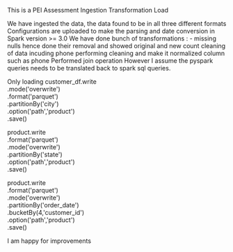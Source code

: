 This is a PEI Assessment
Ingestion 
Transformation 
Load

We have ingested the data, the data found to be in all three different formats
Configurations are uploaded to make the parsing and date conversion in Spark version >= 3.0
We have done bunch of transformations : - 
missing nulls  hence done their removal and showed original and new count 
cleaning of data incuding phone 
performing cleaning and make it normalized column such as phone 
Performed join operation 
However I assume the pyspark queries needs to be translated back to spark sql 
queries. 

Only loading 
customer_df.write\
.mode('overwrite')\
.format('parquet')\
  .partitionBy('city')\
  .option('path','product')\
  .save()

  product.write\
  .format('parquet')\
  .mode('overwrite')\
    .partitionBy('state')\
  .option('path','product')\
  .save()


  product.write\
  .format('parquet')\
  .mode('overwrite')\
    .partitionBy('order_date')\
    .bucketBy(4,'customer_id')\
  .option('path','product')\
  .save()

  

  I am happy for improvements 
